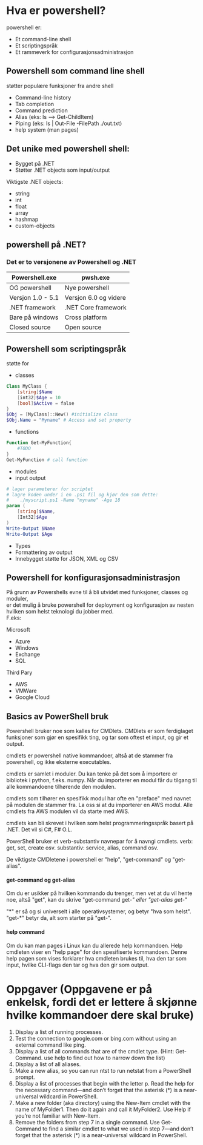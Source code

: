 # Hva er powershell?

powershell er:
- Et command-line shell
- Et scriptingspråk
- Et rammeverk for configurasjonsadministrasjon

## Powershell som command line shell
støtter populære funksjoner fra andre shell 
- Command-line history
- Tab completion
- Command prediction
- Alias (eks: ls --> Get-ChildItem)
- Piping (eks: ls | Out-File -FilePath ./out.txt)
- help system (man pages)

## Det unike med powershell shell:
- Bygget på .NET
- Støtter .NET objects som input/output

Viktigste .NET objects:
- string
- int
- float
- array
- hashmap
- custom-objects

## powershell på .NET?

### Det er to versjonene av Powershell og .NET
|Powershell.exe	    |pwsh.exe		    |
|-------------------|-----------------------|
|OG powershell	    |Nye powershell	    |
|Versjon 1.0 - 5.1  |Versjon 6.0 og videre  |
|.NET framework	    |.NET Core framework    |
|Bare på windows    |Cross platform	    |
|Closed source	    |Open source	    |


## Powershell som scriptingspråk
støtte for
- classes
```ps1
Class MyClass {
    [string]$Name
    [int32]$Age = 10
    [bool]$Active = false
}
$Obj = [MyClass]::New() #initialize class
$Obj.Name = "Myname" # Access and set property
```
- functions
```ps1
Function Get-MyFunction{
    #TODO
}
Get-MyFunction # call function
```
- modules
- input output
```ps1
# lager parameterer for scriptet
# lagre koden under i en .ps1 fil og kjør den som dette:
#    ./myscript.ps1 -Name "myname" -Age 18
param (
	[string]$Name,
	[Int32]$Age
)
Write-Output $Name
Write-Output $Age
```
- Types
- Formattering av output
- Innebygget støtte for JSON, XML og CSV

## Powershell for konfigurasjonsadministrasjon
På grunn av Powershells evne til å bli utvidet med funksjoner, classes og moduler,</br>
er det mulig å bruke powershell for deployment og konfigurasjon av nesten </br>
hvilken som helst teknologi du jobber med. </br>
F.eks:

Microsoft
- Azure
- Windows
- Exchange
- SQL

Third Pary
- AWS
- VMWare
- Google Cloud

## Basics av PowerShell bruk
Powershell bruker noe som kalles for CMDlets.
CMDlets er som ferdiglaget funksjoner som gjør en spesifikk ting,
 og tar som oftest et input, og gir et output.

cmdlets er powershell native kommandoer, altså at de stammer fra powershell, og ikke eksterne executables.

cmdlets er samlet i moduler. Du kan tenke på det som å importere er bibliotek i python, f.eks. numpy. Når du importerer en modul får du tilgang til alle kommandoene tilhørende den modulen.

cmdlets som tilhører en spesifikk modul har ofte en "preface" med navnet på modulen de stammer fra. La oss si at du importerer en AWS modul. Alle cmdlets fra AWS modulen vil da starte med AWS.

cmdlets kan bli skrevet i hvilken som helst programmeringsspråk basert på .NET. Det vil si C#, F# O.L.

PowerShell bruker et verb-substantiv navnepar for å navngi cmdlets.
 verb: get, set, create osv. substantiv: service, alias, command osv.

De viktigste CMDletene i powershell er "help", "get-command" og "get-alias".

#### get-command og get-alias
Om du er usikker på hvilken kommando du trenger, men vet at du vil hente noe, altså "get", kan du skrive "get-command get-*" eller "get-alias get-*"

"\*" er så og si universelt i alle operativsystemer, og betyr "hva som helst". "get-*" betyr da, alt som starter på "get-".

#### help command
Om du kan man pages i Linux kan du allerede help kommandoen.
Help cmdleten viser en "help page" for den spesifiserte kommandoen.
Denne help pagen som vises forklarer hva cmdleten brukes til, hva den  tar som input, hvilke CLI-flags den tar og hva den gir som output.


# Oppgaver (Oppgavene er på enkelsk, fordi det er lettere å skjønne hvilke kommandoer dere skal bruke)
1. Display a list of running processes.
2. Test the connection to google.com or bing.com without using an external command like ping.
3. Display a list of all commands that are of the cmdlet type. (Hint: Get-Command. use help to find out how to narrow down the list)
4. Display a list of all aliases.
5. Make a new alias, so you can run ntst to run netstat from a PowerShell prompt.
6. Display a list of processes that begin with the letter p. Read the help for the necessary command—and don’t forget that the asterisk (*) is a near-universal wildcard in PowerShell.
7. Make a new folder (aka directory) using the New-Item cmdlet with the name of MyFolder1. Then do it again and call it MyFolder2. Use Help if you’re not familiar with New-Item.
8. Remove the folders from step 7 in a single command. Use Get-Command to find a similar cmdlet to what we used in step 7—and don’t forget that the asterisk (*) is a near-universal wildcard in PowerShell.
